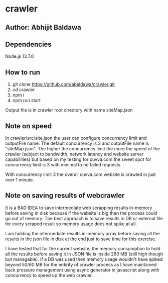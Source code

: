 # crawler
## Author: Abhijit Baldawa

## Dependencies
Node.js 13.7.0

## How to run
1. git clone https://github.com/abaldawa/crawler.git
2. cd crawler
3. npm i
4. npm run start

Output file is in crawler root directory with name siteMap.json


## Note on speed
In crawler/src/site.json the user can configure concurrency limit and outputFile name. The default concurrency is 3 and outputFile name is "siteMap.json". The higher the concurrency limit the more the speed of the crawler (subject to bandwidth, network latency and website server capabilities) but based on my testing for cuvva.com the sweet spot for concurrency limit is 3 with minimal to no failed requests. 

With concurrency limit 3 the overall cuvva.com website is crawled in just over 1 minute.

## Note on saving results of webcrawler
It is a BAD IDEA to save intermediate web scrapping results in-memory before saving in disk because if the website is big then the process could go out of memory. The best approach is to save results in DB or external file for every scraped result so memory usage does not spike at all.

I am holding the intermediate results in-memory array before saving all the results in the json file in disk at the end just to save time for this exercise.

I have tested that for the current website, the memory consumption to hold all the results before saving it in JSON file is inside 260 MB (still high though but manageble). If a DB was used then memory usage wouldn't have spiked beyond 50/60 MB for the entirity of crawler process as I have maintained back pressure management using async generator in javascript along with concurrency to speed up the web crawler.


